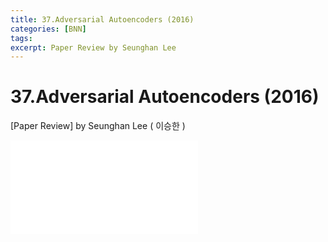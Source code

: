 ```yaml
---
title: 37.Adversarial Autoencoders (2016)
categories: [BNN]
tags: 
excerpt: Paper Review by Seunghan Lee
---
```


37.Adversarial Autoencoders (2016)
==================================

[Paper Review] by Seunghan Lee ( 이승한 )

<embed src="/assets/pdf/BNN/review/[review]37.Adversarial Autoencoders (2016).pdf#toolbar=0&navpanes=0&scrollbar=0" type="application/pdf" />
